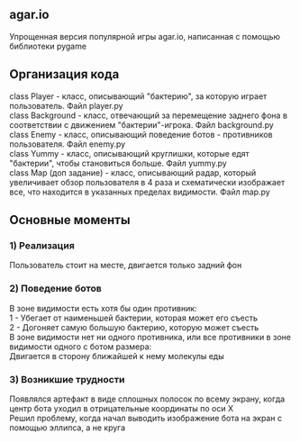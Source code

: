 ## agar.io
  Упрощенная версия популярной игры agar.io, написанная с помощью библиотеки pygame  

## Организация кода
  class Player - класс, описывающий "бактерию", за которую играет пользователь. Файл player.py  
  class Background - класс, отвечающий за перемещение заднего фона в соответствии с движением "бактерии"-игрока. Файл background.py  
  class Enemy - класс, описывающий поведение ботов - противников пользователя. Файл enemy.py  
  class Yummy - класс, описывающий круглишки, которые едят "бактерии", чтобы становиться больше. Файл yummy.py  
  class Map (доп задание) - класс, описывающий радар, который увеличивает обзор пользователя в 4 раза и схематически изображает все, что находится в указанных пределах видимости.  Файл map.py  

## Основные моменты  
###  1) Реализация  
 Пользователь стоит на месте, двигается только задний фон  
 
###  2) Поведение ботов  
 В зоне видимости есть хотя бы один противник:  
  1 - Убегает от наименьшей бактерии, которая может его съесть  
  2 - Догоняет самую большую бактерию, которую может съесть  
 В зоне видимости нет ни одного противника, или все противники в зоне видимости одного с ботом размера:  
  Двигается в сторону ближайшей к нему молекулы еды  
  
###  3) Возникшие трудности  
Появлялся артефакт в виде сплошных полосок по всему экрану, когда центр бота уходил в отрицательные координаты по оси X  
Решил проблему, когда начал выводить изображение бота на экран с помощью эллипса, а не круга
